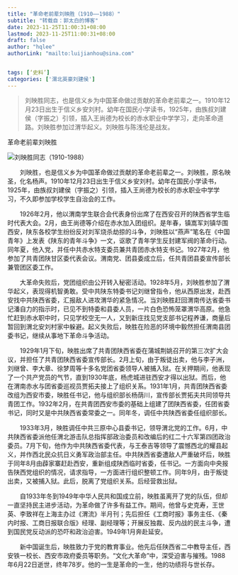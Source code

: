 ```yaml
---
title: "革命老前辈刘映胜（1910——1988）"
subtitle: "转载自：郭太白的博客"
date: 2023-11-25T11:00:31+08:00
lastmod: 2023-11-25T11:00:31+08:00
draft: false
author: "hqlee"
authorLink: "mailto:luijianhou@sina.com"


tags: [‘史料’]
categories: ['渭北英豪刘建侯']
---
```


>刘映胜同志，也是信义乡为中国革命做过贡献的革命老前辈之一。1910年12月23日出生于信义乡安刘村。幼年在国民小学读书，1925年，由族叔刘建侯（字振之）引领，插入王尚德为校长的赤水职业中学学习，走向革命道路。刘映胜参加过渭华起义。刘映胜与陈浅伦是战友。

革命老前辈刘映胜

![刘映胜同志（1910-1988）](/images/ljh/ljh035-1.png "革命老前辈刘映胜" )

　　刘映胜，也是信义乡为中国革命做过贡献的革命老前辈之一。刘映胜，原名映圣，化名杨声。1910年12月23日出生于信义乡安刘村。幼年在国民小学读书，1925年，由族叔刘建侯（字振之）引领，插入王尚德为校长的赤水职业中学学习，不久即参加学校学生自治会的工作。


　　1926年2月，他以渭南学生联合会代表身份出席了在西安召开的陕西省学生临时代表大会。2月，由王尚德等介绍在赤水加入团组织。是年春，镇嵩军刘镇华围西安，陕东各校学生纷纷反对刘军烧杀劫掠的斗争，刘映胜以“燕声”笔名在《中国青年》上发表《陕东的青年斗争》一文，讴歌了青年学生反封建军阀的革命行动。同年夏，他入党，并任中共赤水特支委员兼共青团赤水特支书记。1927年2月，他参加了共青团陕甘区委代表会议。渭南党、团县委成立后，任共青团县委宣传部长兼管团区委工作。


　　大革命失败后，党团组织由公开转入秘密活动。1928年5月，刘映胜参加了渭华起义，表现得机智勇敢。受中共陕东特委书记刘继曾指令，他从西原出发，赴西安找中共陕西省委，汇报敌人进攻渭华的紧急情况。当刘映胜赶回渭南传达省委书记潘自力的指示时，已见不到特委和县委人员，一片白色恐怖笼罩渭华高原。他急忙赶到赤水职中时，只见学校空无一人，又到新庄找见党支部书记程养谦，商量后暂回到渭北安刘村家中躲避。起义失败后，映胜在险恶的环境中毅然担任渭南县团委书记，继续从事地下革命斗争活动。


　　1929年1月下旬，映胜出席了共青团陕西省委在蒲城荆姚召开的第三次扩大会议，并担任了共青团陕西省委宣传部长。2月上旬，由于叛徒出卖，他与李子洲，刘继曾、李大章、徐梦周等十多名党团省委领导人被捕入狱。在关押期间，他表现了一个共产党员的气节，直到1930年底，杨虎城进驻西安才得以出狱。而后，他在渭南赤水与团省委巡视员贾拓夫接上了组织关系。1931年1月，共青团陕西省委改组为西安市委，映胜任书记，他与组织部长杨荫川，宣传部长贾拓夫共同领导共青团工作。1932年2月，在共青团西安市委的基础上组建了团陕西省委，任团省委书记，同时又是中共陕西省委常委之一。同年冬，调任中共陕西省委任组织部长。


　　1933年3月，映胜调任中共三原中心县委书记，领导渭北党的工作。6月，中共陕西省委派他任渭北游击队总指挥部政治委员和改编后的红二十六军第四团政治委员。7月下旬，他作为中共陕西省委代表，与王泰吉等领导了震憾西北的耀县起义，并作西北民众抗日义勇军政治部主任。中共陕西省委遭敌人严重破坏后，映胜于同年8月由薜家寨赶赴西安，重新组成陕西临时省委，任书记。一方面向中央报告陕西党组织的情况，请求指导，一方面进行组织整顿工作。同年9月，由于叛徒出卖，又被捕入狱。此后，脱离了党组织关系。后经营救出狱。


　　自1933年冬到1949年中华人民共和国成立前，映胜虽离开了党的队伍，但却一直坚持民主进步活动，为革命做了许多有益工作。期间，他曾与史克寿，王世英、李致祥在上海主办过《渭流》半月刊；先后担任《工商时报》事务主任、《秦内时报、工商日报联合版》经理、副经理等；开展反独裁、反内战的民主斗争，遭到国民党反动派的恐吓和政治迫害。1949年1月奔赴延安。


　　新中国诞生后，映胜致力于党的教育事业。他先后任陕西省二中教导主任，西安铁一校长、西安市政府委员等职务。“文化大革命”中，深受迫害与摧残。1988年6月22日逝世，终年78岁。他的一生是革命的一生，他的功绩将与世长存。
